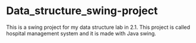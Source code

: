 # Data_structure_swing-project
 This is a swing project for my data structure lab in 2.1. This project is called hospital management system and it is made with Java swing.
